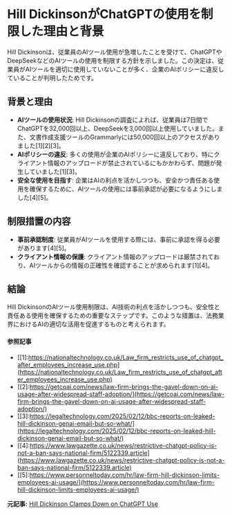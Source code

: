 # Hill DickinsonがChatGPTの使用を制限した理由と背景

Hill Dickinsonは、従業員のAIツール使用が急増したことを受けて、ChatGPTやDeepSeekなどのAIツールの使用を制限する方針を示しました。この決定は、従業員がAIツールを適切に使用していないことが多く、企業のAIポリシーに違反していることが判明したためです。

## 背景と理由

- **AIツールの使用状況**: Hill Dickinsonの調査によれば、従業員は7日間でChatGPTを32,000回以上、DeepSeekを3,000回以上使用していました。また、文書作成支援ツールのGrammarlyには50,000回以上のアクセスがありました[1][2][3]。
- **AIポリシーの違反**: 多くの使用が企業のAIポリシーに違反しており、特にクライアント情報のアップロードが禁止されているにもかかわらず、問題が発生していました[1][3]。
- **安全な使用を目指す**: 企業はAIの利点を活かしつつも、安全かつ責任ある使用を確保するために、AIツールの使用には事前承認が必要になるようにしました[4][5]。

## 制限措置の内容

- **事前承認制度**: 従業員がAIツールを使用する際には、事前に承認を得る必要があります[4][5]。
- **クライアント情報の保護**: クライアント情報のアップロードは厳禁されており、AIツールからの情報の正確性を確認することが求められます[1][4]。

## 結論

Hill DickinsonのAIツール使用制限は、AI技術の利点を活かしつつも、安全性と責任ある使用を確保するための重要なステップです。このような措置は、法務業界におけるAIの適切な活用を促進するものと考えられます。
#### 参照記事
- [[1]:https://nationaltechnology.co.uk/Law_firm_restricts_use_of_chatgpt_after_employees_increase_use.php](https://nationaltechnology.co.uk/Law_firm_restricts_use_of_chatgpt_after_employees_increase_use.php)
- [[2]:https://getcoai.com/news/law-firm-brings-the-gavel-down-on-ai-usage-after-widespread-staff-adoption/](https://getcoai.com/news/law-firm-brings-the-gavel-down-on-ai-usage-after-widespread-staff-adoption/)
- [[3]:https://legaltechnology.com/2025/02/12/bbc-reports-on-leaked-hill-dickinson-genai-email-but-so-what/](https://legaltechnology.com/2025/02/12/bbc-reports-on-leaked-hill-dickinson-genai-email-but-so-what/)
- [[4]:https://www.lawgazette.co.uk/news/restrictive-chatgpt-policy-is-not-a-ban-says-national-firm/5122339.article](https://www.lawgazette.co.uk/news/restrictive-chatgpt-policy-is-not-a-ban-says-national-firm/5122339.article)
- [[5]:https://www.personneltoday.com/hr/law-firm-hill-dickinson-limits-employees-ai-usage/](https://www.personneltoday.com/hr/law-firm-hill-dickinson-limits-employees-ai-usage/)


**元記事:** [Hill Dickinson Clamps Down on ChatGPT Use](https://www.law.com/international-edition/2025/02/12/hill-dickinson-clamps-down-on-chat-gpt-use/)